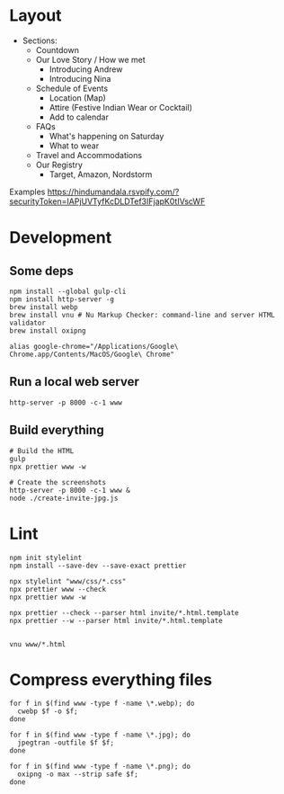 

# Layout 

* Sections:
  * Countdown
  * Our Love Story / How we met
    * Introducing Andrew
    * Introducing Nina
  * Schedule of Events
    * Location (Map)
    * Attire (Festive Indian Wear or Cocktail)
    * Add to calendar
  * FAQs
    * What's happening on Saturday
    * What to wear
  * Travel and Accommodations
  * Our Registry
    * Target, Amazon, Nordstorm

Examples
  https://hindumandala.rsvpify.com/?securityToken=IAPjUVTyfKcDLDTef3IFjapK0tIVscWF



# Development

## Some deps

```shell
npm install --global gulp-cli
npm install http-server -g
brew install webp
brew install vnu # Nu Markup Checker: command-line and server HTML validator
brew install oxipng

alias google-chrome="/Applications/Google\ Chrome.app/Contents/MacOS/Google\ Chrome"
```

## Run a local web server

```shell
http-server -p 8000 -c-1 www
```

## Build everything

```shell
# Build the HTML
gulp
npx prettier www -w

# Create the screenshots
http-server -p 8000 -c-1 www &
node ./create-invite-jpg.js

```

# Lint

```shell
npm init stylelint
npm install --save-dev --save-exact prettier

npx stylelint "www/css/*.css"
npx prettier www --check
npx prettier www -w

npx prettier --check --parser html invite/*.html.template
npx prettier --w --parser html invite/*.html.template


vnu www/*.html
```


# Compress everything files

```shell
for f in $(find www -type f -name \*.webp); do
  cwebp $f -o $f;
done

for f in $(find www -type f -name \*.jpg); do
  jpegtran -outfile $f $f;
done

for f in $(find www -type f -name \*.png); do
  oxipng -o max --strip safe $f;
done

```